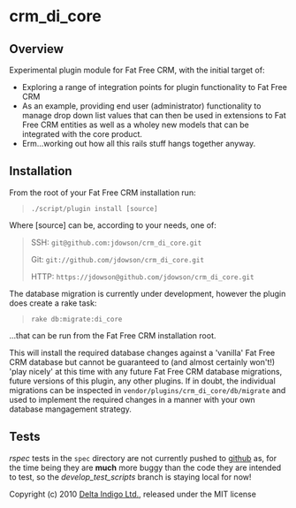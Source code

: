 crm_di_core
===========

Overview
--------

Experimental plugin module for Fat Free CRM, with the initial target of:

* Exploring a range of integration points for plugin functionality to Fat Free CRM
* As an example, providing end user (administrator) functionality to manage drop down list values that can then be used in extensions to Fat Free CRM entities as well as a wholey new models that can be integrated with the core product.
* Erm...working out how all this rails stuff hangs together anyway.


Installation
------------

From the root of your Fat Free CRM installation run:

>`./script/plugin install [source]`

Where [source] can be, according to your needs, one of:

>  SSH:
>    `git@github.com:jdowson/crm_di_core.git`
>
>  Git: 
>    `git://github.com/jdowson/crm_di_core.git`
>
>  HTTP:
>    `https://jdowson@github.com/jdowson/crm_di_core.git`

The database migration is currently under development, however the plugin does create a rake task:

>  `rake db:migrate:di_core`

...that can be run from the Fat Free CRM installation root.

This will install the required database changes against a 'vanilla' Fat Free CRM database but cannot be guaranteed to (and almost certainly won't!) 'play nicely' at this time with any future Fat Free CRM database migrations, future versions of this plugin, any other plugins. If in doubt, the individual migrations can be inspected in `vendor/plugins/crm_di_core/db/migrate` and used to implement the required changes in a manner with your own database mangagement strategy.


Tests
-----

*rspec* tests in the `spec` directory are not currently pushed to [github][2] as, for the time being they are **much** more buggy than the code they are intended to test, so the *develop_test_scripts* branch is staying local for now!


Copyright (c) 2010 [Delta Indigo Ltd.][1], released under the MIT license

[1]: http://www.deltindigo.com/             "Delta Indigo"
[2]: http://www.github.com/                 "github"
